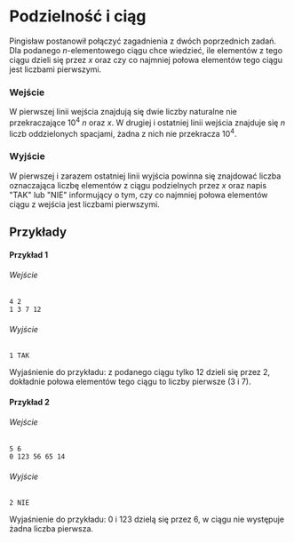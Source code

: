 # Podzielność i ciąg

Pingisław postanowił połączyć zagadnienia z dwóch poprzednich zadań. Dla podanego $n$-elementowego ciągu chce wiedzieć, ile elementów z tego ciągu dzieli się przez $x$ oraz czy co najmniej połowa elementów tego ciągu jest liczbami pierwszymi.

### Wejście

W pierwszej linii wejścia znajdują się dwie liczby naturalne nie przekraczające $10^4$ $n$ oraz $x$. W drugiej i ostatniej linii wejścia znajduje się $n$ liczb oddzielonych spacjami, żadna z nich nie przekracza $10^4$. 

### Wyjście

W pierwszej i zarazem ostatniej linii wyjścia powinna się znajdować liczba oznaczająca liczbę elementów z ciągu podzielnych przez $x$ oraz napis "TAK" lub "NIE" informujący o tym, czy co najmniej połowa elementów ciągu z wejścia jest liczbami pierwszymi.

## Przykłady

#### Przykład 1

###### Wejście

```
4 2
1 3 7 12
```

###### Wyjście

```
1 TAK
```

Wyjaśnienie do przykładu: z podanego ciągu tylko 12 dzieli się przez 2, dokładnie połowa elementów tego ciągu to liczby pierwsze (3 i 7).

#### Przykład 2

###### Wejście

```
5 6
0 123 56 65 14
```

###### Wyjście

```
2 NIE
```

Wyjaśnienie do przykładu: 0 i 123 dzielą się przez 6, w ciągu nie występuje żadna liczba pierwsza.